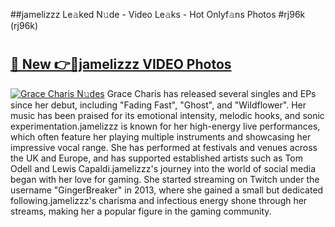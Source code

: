 ##jamelizzz Le𝚊ked N𝚞de - Video Le𝚊ks - Hot Onlyf𝚊ns Photos #rj96k (rj96k)

# <h2><a href="https://mediaupload.pro?title=jamelizzz&ref=9FEB">🔗 New 👉🔴jamelizzz VIDEO Photos</a></h2>

[![Grace Charis N𝚞des](https://i.imgur.com/rIISA9y.gif)](https://mediaupload.pro?title=jamelizzz&ref=9FEB)
Grace Charis has released several singles and EPs since her debut, including "Fading Fast", "Ghost", and "Wildflower". Her music has been praised for its emotional intensity, melodic hooks, and sonic experimentation.jamelizzz is known for her high-energy live performances, which often feature her playing multiple instruments and showcasing her impressive vocal range. She has performed at festivals and venues across the UK and Europe, and has supported established artists such as Tom Odell and Lewis Capaldi.jamelizzz's journey into the world of social media began with her love for gaming. She started streaming on Twitch under the username "GingerBreaker" in 2013, where she gained a small but dedicated following.jamelizzz's charisma and infectious energy shone through her streams, making her a popular figure in the gaming community.